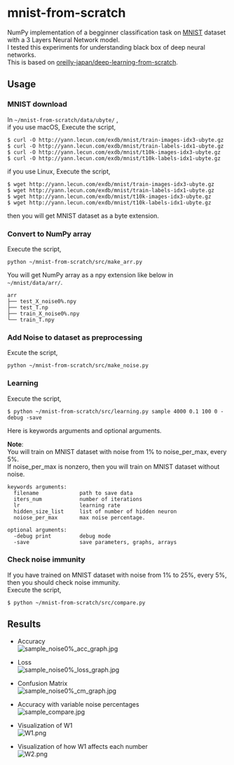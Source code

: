 
# mnist-from-scratch

NumPy implementation of a begginner classification task on [MNIST](http://yann.lecun.com/exdb/mnist/) dataset with a 3 Layers Neural Network model.  
I tested this experiments for understanding black box of deep neural networks.  
This is based on [oreilly-japan/deep-learning-from-scratch](https://github.com/oreilly-japan/deep-learning-from-scratch).

## Usage
### MNIST download
In `~/mnist-from-scratch/data/ubyte/` ,  
if you use macOS, Execute the script,

```
$ curl -O http://yann.lecun.com/exdb/mnist/train-images-idx3-ubyte.gz
$ curl -O http://yann.lecun.com/exdb/mnist/train-labels-idx1-ubyte.gz
$ curl -O http://yann.lecun.com/exdb/mnist/t10k-images-idx3-ubyte.gz
$ curl -O http://yann.lecun.com/exdb/mnist/t10k-labels-idx1-ubyte.gz
```


if you use Linux, Execute the script,
```
$ wget http://yann.lecun.com/exdb/mnist/train-images-idx3-ubyte.gz
$ wget http://yann.lecun.com/exdb/mnist/train-labels-idx1-ubyte.gz
$ wget http://yann.lecun.com/exdb/mnist/t10k-images-idx3-ubyte.gz
$ wget http://yann.lecun.com/exdb/mnist/t10k-labels-idx1-ubyte.gz
```
then you will get MNIST dataset as a byte extension.


### Convert to NumPy array
Execute the script,
```
python ~/mnist-from-scratch/src/make_arr.py
```

You will get NumPy array as a npy extension like below in `~/mnist/data/arr/`.
```
arr
├── test_X_noise0%.npy
├── test_T.np
├── train_X_noise0%.npy
└── train_T.npy
```

### Add Noise to dataset as preprocessing
Excute the script,
```
python ~/mnist-from-scratch/src/make_noise.py
```


### Learning
Execute the script,
```
$ python ~/mnist-from-scratch/src/learning.py sample 4000 0.1 100 0 -debug -save
```

Here is keywords arguments and optional arguments.  

**Note**:  
You will train on MNIST dataset with noise from 1% to noise_per_max, every 5%.  
If noise_per_max is nonzero, then you will train on MNIST dataset without noise.

```
keywords arguments:
  filename             path to save data
  iters_num            number of iterations
  lr                   learning rate
  hidden_size_list     list of number of hidden neuron
  noiose_per_max       max noise percentage.
  
optional arguments:
  -debug print         debug mode
  -save                save parameters, graphs, arrays
 ```

### Check noise immunity
If you have trained on MNIST dataset with noise from 1% to 25%, every 5%, then you should check noise immunity.  
Execute the script,
```
$ python ~/mnist-from-scratch/src/compare.py 
```

## Results
- Accuracy  
![sample_noise0%_acc_graph.jpg](https://qiita-image-store.s3.amazonaws.com/0/324488/8a74dd11-1a49-7066-4898-322ca8b04d45.jpeg)

- Loss  
![sample_noise0%_loss_graph.jpg](https://qiita-image-store.s3.amazonaws.com/0/324488/aa916fd3-998f-ccb6-1b22-321055853555.jpeg)

- Confusion Matrix  
![sample_noise0%_cm_graph.jpg](https://qiita-image-store.s3.amazonaws.com/0/324488/b32c62de-1c2b-376d-af21-65bd347a2fae.jpeg)

- Accuracy with variable noise percentages  
![sample_compare.jpg](https://qiita-image-store.s3.amazonaws.com/0/324488/53ce5869-b738-b4d9-fc40-78f528bf0896.jpeg)

- Visualization of W1  
![W1.png](https://qiita-image-store.s3.amazonaws.com/0/324488/04889792-3d51-7662-5ffc-2cafb3004352.png)

- Visualization of how W1 affects each number  
![W2.png](https://qiita-image-store.s3.amazonaws.com/0/324488/85fe5a18-5b96-f6d4-e2b8-21399326eeef.png)

